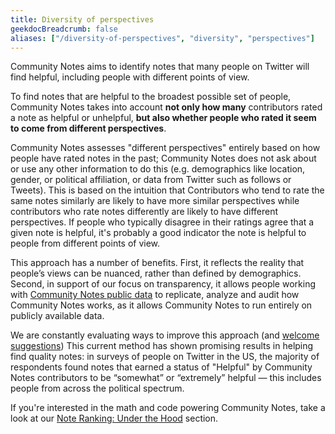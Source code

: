 ```yaml
---
title: Diversity of perspectives
geekdocBreadcrumb: false
aliases: ["/diversity-of-perspectives", "diversity", "perspectives"]
---
```


Community Notes aims to identify notes that many people on Twitter will find helpful, including people with different points of view.

To find notes that are helpful to the broadest possible set of people, Community Notes takes into account **not only how many** contributors rated a note as helpful or unhelpful, **but also whether people who rated it seem to come from different perspectives**.

Community Notes assesses "different perspectives" entirely based on how people have rated notes in the past; Community Notes does not ask about or use any other information to do this (e.g. demographics like location, gender, or political affiliation, or data from Twitter such as follows or Tweets). This is based on the intuition that Contributors who tend to rate the same notes similarly are likely to have more similar perspectives while contributors who rate notes differently are likely to have different perspectives. If people who typically disagree in their ratings agree that a given note is helpful, it's probably a good indicator the note is helpful to people from different points of view.

This approach has a number of benefits. First, it reflects the reality that people’s views can be nuanced, rather than defined by demographics. Second, in support of our focus on transparency, it allows people working with [Community Notes public data](../data) to replicate, analyze and audit how Community Notes works, as it allows Community Notes to run entirely on publicly available data.

We are constantly evaluating ways to improve this approach (and [welcome suggestions](../feedback)) This current method has shown promising results in helping find quality notes: in surveys of people on Twitter in the US, the majority of respondents found notes that earned a status of "Helpful" by Community Notes contributors to be “somewhat” or “extremely” helpful — this includes people from across the political spectrum.

If you're interested in the math and code powering Community Notes, take a look at our [Note Ranking: Under the Hood](../note-ranking/) section.
